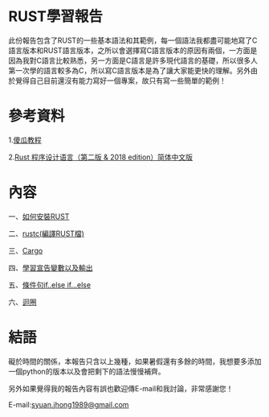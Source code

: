 # RUST學習報告
此份報告包含了RUST的一些基本語法和其範例，每一個語法我都盡可能地寫了C語言版本和RUST語言版本，之所以會選擇寫C語言版本的原因有兩個，一方面是因為我對C語言比較熟悉，另一方面是C語言是許多現代語言的基礎，所以很多人第一次學的語言較多為C，所以寫C語言版本是為了讓大家能更快的理解。另外由於覺得自己目前還沒有能力寫好一個專案，故只有寫一些簡單的範例！

# 參考資料
1.[傻瓜教程](https://www.runoob.com/rust/rust-tutorial.html)

2.[Rust 程序设计语言（第二版 & 2018 edition）简体中文版](https://kaisery.gitbooks.io/trpl-zh-cn/content/)

# 內容
一、[如何安裝RUST](https://github.com/syuan0327/sp108b/tree/master/rust/install)

二、[rustc(編譯RUST檔)](https://github.com/syuan0327/sp108b/tree/master/rust/helloworld)

三、[Cargo](https://github.com/syuan0327/sp108b/tree/master/rust/hi)

四、[學習宣告變數以及輸出](https://github.com/syuan0327/sp108b/tree/master/rust/count)

五、[條件句if..else if...else](https://github.com/syuan0327/sp108b/tree/master/rust/if)

六、[迴圈](https://github.com/syuan0327/sp108b/tree/master/rust/for)

# 結語
礙於時間的關係，本報告只含以上幾種，如果暑假還有多餘的時間，我想要多添加一個python的版本以及會把剩下的語法慢慢補齊。

另外如果覺得我的報告內容有誤也歡迎傳E-mail和我討論，非常感謝您！

E-mail:syuan.jhong1989@gmail.com
